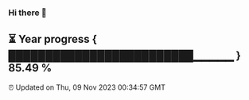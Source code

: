 ### Hi there 👋
⏳ Year progress { █████████████████████████▁▁▁▁▁ } 85.49 %
---
⏰ Updated on Thu, 09 Nov 2023 00:34:57 GMT

